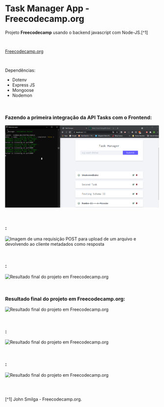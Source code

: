 # Task Manager App - Freecodecamp.org


Projeto **Freecodecamp** usando o backend javascript com Node-JS.[^1]

<br />

[Freecodecamp.org](https://www.freecodecamp.org/learn/back-end-development-and-apis/)



<br />


Dependências:

- Dotenv
- Express JS
- Mongoose
- Nodemon




<br />

### Fazendo a primeira integração da API Tasks com o Frontend:              
![Imagem Fazendo a primeira integração da API Tasks com o Frontend](/public/images/primeira-integracao-do-frontend-com-a-API.png)



<br />

### :          
![Imagem de uma requisição POST para upload de um arquivo e devolvendo ao cliente metadados como resposta](/public/images/)






<br />


### :               
![Resultado final do projeto em Freecodecamp.org](/public/images/)





<br />


### Resultado final do projeto em Freecodecamp.org:               
![Resultado final do projeto em Freecodecamp.org](/public/images/)





<br />


### :               
![Resultado final do projeto em Freecodecamp.org](/public/images/)





<br />


### :               
![Resultado final do projeto em Freecodecamp.org](/public/images/)





<br />
<br />

[^1] John Smilga - Freecodecamp.org.






